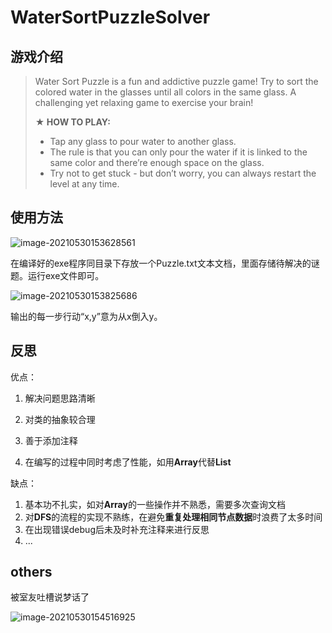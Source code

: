 # WaterSortPuzzleSolver
## 游戏介绍

> Water Sort Puzzle is a fun and addictive puzzle game! Try to sort the colored water in the glasses until all colors in the same glass. A challenging yet relaxing game to exercise your brain!
>
> **★ HOW TO PLAY:**
>
> - Tap any glass to pour water to another glass.
> - The rule is that you can only pour the water if it is linked to the same color and there’re enough space on the glass.
> - Try not to get stuck - but don’t worry, you can always restart the level at any time.



## 使用方法

![image-20210530153628561](https://img2020.cnblogs.com/blog/1799107/202105/1799107-20210530153629123-720136901.png)

在编译好的exe程序同目录下存放一个Puzzle.txt文本文档，里面存储待解决的谜题。运行exe文件即可。

![image-20210530153825686](https://img2020.cnblogs.com/blog/1799107/202105/1799107-20210530153825865-1228724030.png)

输出的每一步行动“x,y”意为从x倒入y。



## 反思

优点：

1. 解决问题思路清晰

2. 对类的抽象较合理
3. 善于添加注释
4. 在编写的过程中同时考虑了性能，如用**Array**代替**List**

缺点：

1. 基本功不扎实，如对**Array**的一些操作并不熟悉，需要多次查询文档
2. 对**DFS**的流程的实现不熟练，在避免**重复处理相同节点数据**时浪费了太多时间
3. 在出现错误debug后未及时补充注释来进行反思
4. ...



## others

被室友吐槽说梦话了

![image-20210530154516925](https://img2020.cnblogs.com/blog/1799107/202105/1799107-20210530154517022-2098407280.png)

